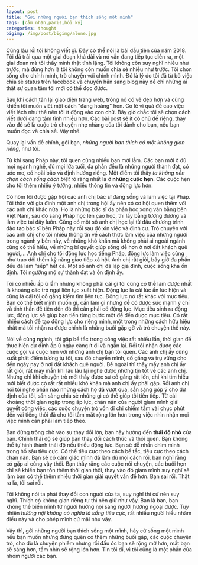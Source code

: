 ```yaml
---
layout: post
title: "Gởi những người bạn thích sống một mình"
tags: [cảm nhận,paris,hồi ký]
categories: thought
bigimg: /img/post/bigimg/alone.jpg
---
```


Cũng lâu rồi tôi không viết gì. Đây có thể nói là bài đầu tiên của năm 2018. Tôi đã trải qua một giai đoạn khá dài và nó vẫn đang tiếp tục diễn ra, một giai đoạn mà tôi thấy mình thật tĩnh lặng. Tôi không còn suy nghĩ nhiều như trước, mà đúng hơn là tôi không còn muốn chia sẻ nhiều như trước. Tôi chọn sống cho chính mình, trò chuyện với chính mình. Đó là lý do tôi đã từ bỏ việc chia sẻ status trên facebook và chuyển hẳn sang blog này để chỉ những ai thật sự quan tâm tôi mới có thể đọc được.

Sau khi cách tân lại giao diện trang web, trông nó có vẻ đẹp hơn và cũng khiến tôi muốn viết một cách "đàng hoàng" hơn. Có lẽ vì quá đề cao việc viết lách như thế nên tôi ít động vào con chữ. Bây giờ chắc tôi sẽ chọn cách viết dưới dạng tâm tình nhiều hơn. Các bài post sẽ ít có chủ đề riêng, thay vào đó sẽ là cuộc trò chuyện nhẹ nhàng của tôi dành cho bạn, nếu bạn muốn đọc và chia sẻ. Vậy nhé.

Quay lại vấn đề chính, gởi bạn, *những người bạn thích có một không gian riêng*, như tôi.

Từ khi sang Pháp này, tôi quen cũng nhiều bạn mới lắm. Các bạn mới ở đủ mọi ngành nghề, đủ mọi lứa tuổi, đa phần đều là những người thành đạt, có ước mơ, có hoài bão và định hướng riêng. Một điểm tôi thấy *ta không nên chọn cách sống cách biệt* rõ ràng nhất là ở **những cuộc hẹn**. Các cuộc hẹn cho tôi thêm nhiều ý tưởng, nhiều thông tin và động lực hơn.

Có hôm tôi được gặp hội các anh chị bác sĩ đang sống và làm việc tại Pháp. Tôi thân với gia đình một anh chị trong hội ấy nên có cơ hội quen thêm với các anh chị khác nữa. Họ là những bác sĩ đa phần học xong văn bằng bên Việt Nam, sau đó sang Pháp học lên cao học, thi lấy bằng tương đương và làm việc tại đây luôn. Cũng có một số anh chị học lại từ đầu chương trình đào tạo bác sĩ bên Pháp này rồi sau đó xin việc và định cư. Trò chuyện với các anh chị cho tôi nhiều thông tin về cách thức làm việc của những người trong ngành y bên này, về những khó khăn mà không phải ai ngoài ngành cũng có thể hiểu, về những bí quyết giúp sống dễ hơn ở nơi đất khách quê người,... Anh chị cho tôi động lực học tiếng Pháp, động lực làm việc cũng như trao dồi thêm kỹ năng giao tiếp xã hội. Anh chị rất giỏi, bây giờ đa phần đều đã làm "sếp" hết cả. Một số anh chị đã lập gia đình, cuộc sống khá ổn định. Tôi ngưỡng mộ sự thành đạt và ổn định ấy. 

Tôi có nhiều ấp ủ lắm nhưng không phải cái gì tôi cũng có thể làm được nhất là khoảng các trở ngại liên tục xuất hiện. Động lực là cái lúc ẩn lúc hiện và cũng là cái tôi cố gắng kiếm tìm liên tục. Động lực nó rất khác với mục tiêu. Bạn có thể biết mình muốn gì, cần làm gì nhưng để có được sức mạnh ý chí và tinh thần để tiến đến đó thì cần phải có động lực. Mục tiêu sinh ra động lực, động lực sẽ giúp bạn tiến từng bước một để đến được mục tiêu. Có rất nhiều cách để tạo động lực cho riêng mình, một trong những cách hữu hiệu nhất mà tôi nhận ra được chính là những buổi gặp gỡ và trò chuyện thế này.

Nói về cùng ngành, tôi gặp bế tắc trong công việc rất nhiều lần, thời gian để thực hiện dự định ấp ủ ngày càng ít đi và ngắn lại. Rồi tôi nhận được các cuộc gọi và cuộc hẹn với những anh chị bạn tôi quen. Các anh chị ấy cũng xuất phát điểm tương tự tôi, sau đó chuyển mình, cố gắng và trụ vững cho đến ngày nay ở nơi đất khách quê người. Bề ngoài thì thấy mấy anh chị ấy rất giỏi, rất may mắn khi lâu lâu lại nghe được những tin tốt về các anh chị. Nhưng chỉ khi chuyện trò mới thấy được sự cố gắng rất lớn, chỉ khi tìm hiểu mới biết được có rất rất nhiều khó khăn mà anh chị ấy phải gặp. Rồi anh chị nói tôi nghe phần nào những cách họ đã vượt qua, sẵn sàng góp ý cho dự định của tôi, sẵn sàng chia sẻ những gì có thể giúp tôi tiến tiếp. Từ cái khoảng thời gian ngập trong áp lực, chán nản của người giam mình giải quyết công việc, các cuộc chuyện trò vốn dĩ chỉ chiếm tầm vài chục phút đến vài tiếng thôi đã cho tôi tầm mắt rộng lớn hơn trong việc nhìn nhận mọi việc mình cần phải làm tiếp theo. 

Bạn đừng trông chờ vào sự thay đổi lớn, bạn hãy hướng đến **thái độ nhỏ** của bạn. Chính thái độ sẽ giúp bạn thay đổi cách thức và thói quen. Bạn không thể tự hình thành thái độ nếu thiếu động lực. Bạn sẽ dễ nhấn chìm mình trong hố sâu tiêu cực. Có thể tiêu cực theo cách bế tắc, tiêu cực theo cách chán nản. Bạn sẽ có cảm giác mình đã làm đủ mọi cách rồi, bạn nghĩ rằng có gặp ai cũng vậy thôi. Bạn thấy rằng các cuộc nói chuyện, các buổi hẹn chỉ sẽ khiến bạn tốn thêm thời gian thôi, thay vào đó giam mình suy nghĩ sẽ làm bạn có thể thêm nhiều thời gian giải quyết vấn đề hơn. Bạn sai rồi. Thật ra là, tôi sai rồi. 

Tôi không nói ta phải thay đổi con người của ta, suy nghĩ thì cứ nên suy nghĩ. Thích có không gian riêng tư thì nên giữ như vậy. Bạn là bạn, bạn không thể biến mình từ người hướng nội sang người hướng ngoại được. Tuy nhiên *hướng nội không có nghĩa là sống tiêu cực*, rất nhiều người hiểu nhầm điều này và cho phép mình cứ mãi như vậy. 

Vậy thì, gởi những người bạn thích sống một mình, hãy cứ sống một mình nếu bạn muốn nhưng đừng quên có thêm những buổi gặp, các cuộc chuyện trò, cho dù là chuyện phiếm nhưng rồi đầu óc bạn sẽ rộng mở hơn, mắt bạn sẽ sáng hơn, tầm nhìn sẽ rộng lớn hơn. Tin tôi đi, vì tôi cũng là một phần của nhóm người các bạn.





